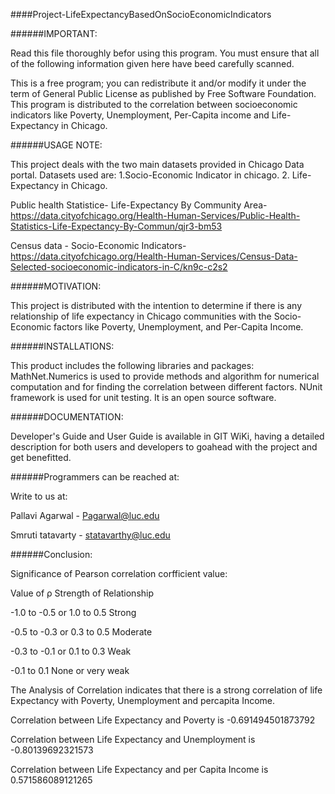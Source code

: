 ####Project-LifeExpectancyBasedOnSocioEconomicIndicators

######IMPORTANT:

Read this file thoroughly befor using this program. You must ensure that all of the following information given here have beed carefully scanned. 

This is a free program; you can redistribute it and/or modify it under the term of General Public License as published by Free Software Foundation. This program is distributed to the correlation between socioeconomic indicators like Poverty, Unemployment, Per-Capita income and Life-Expectancy in Chicago.

######USAGE NOTE:

This project deals with the two main datasets provided in Chicago Data portal. Datasets used are:
1.Socio-Economic Indicator in chicago.
2. Life-Expectancy in Chicago.

Public health Statistice- Life-Expectancy By Community Area- https://data.cityofchicago.org/Health-Human-Services/Public-Health-Statistics-Life-Expectancy-By-Commun/qjr3-bm53

Census data - Socio-Economic Indicators-https://data.cityofchicago.org/Health-Human-Services/Census-Data-Selected-socioeconomic-indicators-in-C/kn9c-c2s2

######MOTIVATION:

This project is distributed with the intention to determine if there is any relationship of life expectancy in Chicago communities with the Socio-Economic factors like Poverty, Unemployment, and Per-Capita Income.

######INSTALLATIONS:

This product includes the following libraries and packages:
MathNet.Numerics is used to provide methods and algorithm for numerical computation and for finding the correlation between different factors.
NUnit framework is used for unit testing. It is an open source software. 

######DOCUMENTATION:

Developer's Guide and User Guide is available in GIT WiKi, having a detailed description for both users and developers to goahead with the project and get benefitted.

######Programmers can be reached at:

Write to us at: 

Pallavi Agarwal - Pagarwal@luc.edu

Smruti tatavarty - statavarthy@luc.edu

######Conclusion:

Significance of Pearson correlation corfficient value:

Value of ρ                        Strength of Relationship

-1.0 to -0.5 or 1.0 to 0.5      	Strong

-0.5 to -0.3 or 0.3 to 0.5	      Moderate

-0.3 to -0.1 or 0.1 to 0.3      	Weak

-0.1 to 0.1	                      None or very weak


The Analysis of Correlation indicates that there is a strong correlation of life Expectancy with Poverty, Unemployment and percapita Income.


Correlation between Life Expectancy and Poverty is -0.691494501873792

Correlation between Life Expectancy and Unemployment is -0.80139692321573

Correlation between Life Expectancy and per Capita Income is 0.571586089121265




